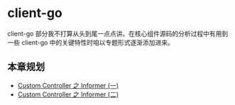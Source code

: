 # client-go

client-go 部分我不打算从头到尾一点点讲。在核心组件源码的分析过程中有用到一些 client-go 中的关键特性时咱以专题形式逐渐添加进来。

## 本章规划

- [Custom Controller 之 Informer (一)](./informer.md)
- [Custom Controller 之 Informer (二)](./informer2.md)

